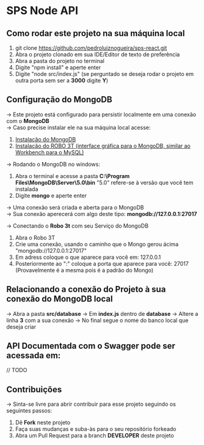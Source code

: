 # SPS Node API

## Como rodar este projeto na sua máquina local

1. git clone https://github.com/pedroluiznogueira/sps-react.git
2. Abra o projeto clonado em sua IDE/Editor de texto de preferência
3. Abra a pasta do projeto no terminal
4. Digite "npm install" e aperte enter
5. Digite "node src/index.js" (se perguntado se deseja rodar o projeto em outra porta sem ser a <b>3000</b> digite <b>Y</b>)

##  Configuração do MongoDB

-> Este projeto está configurado para persistir localmente em uma conexão com o <b>MongoDB</b> <br>
-> Caso precise instalar ele na sua máquina local acesse: <br>
1. <a href="https://docs.mongodb.com/manual/tutorial/install-mongodb-on-windows/">Instalação do MongoDB</a><br>
2. <a href="https://robomongo.org//">Instalação do ROBO 3T (interface gráfica para o MongoDB, similar ao Workbench para o MySQL)</a><br>

-> Rodando o MongoDB no windows:

1. Abra o terminal e acesse a pasta <b>C:\Program Files\MongoDB\Server\5.0\bin</b> "5.0" refere-se à versão que você tem instalada
2. Digite <b>mongo</b> e aperte enter

-> Uma conexão será criada e aberta para o MongoDB <br>
-> Sua conexão aperecerá com algo deste tipo: <b>mongodb://127.0.0.1:27017</b>

-> Conectando o <b>Robo 3t</b> com seu Serviço do MongoDB

1. Abra o Robo 3T
2. Crie uma conexão, usando o caminho que o Mongo gerou ácima "mongodb://127.0.0.1:27017"
3. Em adress coloque o que aparece para você em: 127.0.0.1
4. Posteriormente ao ":" coloque a porta que aparece para você: 27017 (Provavelmente é a mesma pois é a padrão do Mongo)

## Relacionando a conexão do Projeto à sua conexão do MongoDB local

-> Abra a pasta <b>src/database</b>
-> Em <b>index.js</b> dentro de <b>database</b>
-> Altere a linha <b>3</b> com a sua conexão
-> No final segue o nome do banco local que deseja criar

## API Documentada com o Swagger pode ser acessada em:

// TODO

## Contribuições

-> Sinta-se livre para abrir contribuir para esse projeto seguindo os seguintes passos:

1. Dê <b>Fork</b> neste projeto
2. Faça suas mudanças e suba-às para o seu repositório forkeado
3. Abra um Pull Request para a branch <b>DEVELOPER</b> deste projeto
